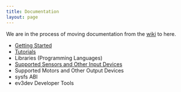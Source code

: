 ```yaml
---
title: Documentation
layout: page
---
```


We are in the process of moving documentation from the [wiki] to here.

* [Getting Started]
* [Tutorials]
* Libraries (Programming Languages)
* [Supported Sensors and Other Input Devices][sensors]
* Supported Motors and Other Output Devices
* sysfs ABI
* ev3dev Developer Tools

[Getting Started]: getting-started
[Tutorials]: tutorials
[wiki]: https://github.com/ev3dev/ev3dev/wiki
[sensors]: sensors
